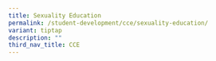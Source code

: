 ```yaml
---
title: Sexuality Education
permalink: /student-development/cce/sexuality-education/
variant: tiptap
description: ""
third_nav_title: CCE
---
```

